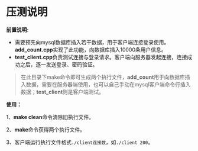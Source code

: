 # 压测说明

**前置说明:**

- 需要预先向mysql数据库插入若干数据，用于客户端连接登录使用。**add_count.cpp**实现了此功能，向数据库插入10000条用户信息。
- **test_client.cpp**负责测试连接与登录请求。客户端向服务器发起连接，连接成功之后，逐一发送登录、密码验证。

> 在此目录下make命令即可生成两个执行文件，**add_count**用于向数据库插入数据，需要在服务器端使用，也可以自己手动在mysql客户端命令行插入数据；**test_client**则是客户端测试。

**使用：**

1、**make clean**命令清除旧执行文件。

2、**make**命令获得两个执行文件。

3、客户端运行执行文件格式`./client连接数`，如`./client 200`。